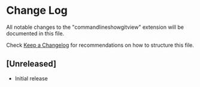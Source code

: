 # Change Log

All notable changes to the "commandlineshowgitview" extension will be documented in this file.

Check [Keep a Changelog](http://keepachangelog.com/) for recommendations on how to structure this file.

## [Unreleased]

- Initial release